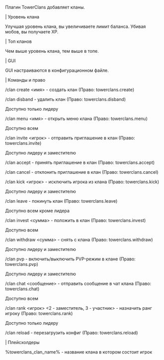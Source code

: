 Плагин TowerClans добавляет кланы.

| Уровень клана

Улучшая уровень клана, вы увеличиваете лимит баланса.
Убивая мобов, вы получаете XP.

| Топ кланов

Чем выше уровень клана, тем выше в топе.

| GUI 

GUI настраиваются в конфигурационном файле.

| Команды и право

/clan create <имя> - создать клан (Право: towerclans.create)

/clan disband - удалить клан (Право: towerclans.disband)

Доступно только лидеру

/clan menu <имя> - открыть меню клана (Право: towerclans.menu)

Доступно всем

/clan invite <игрок> - отправить приглашение в клан (Право: towerclans.invite)

Доступно лидеру и заместителю

/clan accept - принять приглашение в клан (Право: towerclans.accept)

/clan cancel - отклонить приглашение в клан (Право: towerclans.cancel)

/clan kick <игрок> - исключить игрока из клана (Право: towerclans.kick)

Доступно лидеру и заместителю

/clan leave - покинуть клан (Право: towerclans.leave)

Доступно всем кроме лидера

/clan invest <сумма> - положить в клан (Право: towerclans.invest)

Доступно всем

/clan withdraw <сумма> - снять с клана (Право: towerclans.withdraw)

Доступно лидеру и заместителю

/clan pvp - включить/выключить PVP-режим в клане (Право: towerclans.pvp)

Доступно лидеру и заместителю

/clan chat <сообщение> - отправить сообщение в чат клана (Право: towerclans.chat)

Доступно всем

/clan rank <игрок> <2 - заместитель, 3 - участник> - назначить ранг игроку (Право: towerclans.rank)

Доступно только лидеру

/clan reload - перезагрузить конфиг (Право: towerclans.reload)

| Плейсхолдеры​

%towerclans_clan_name% - название клана в котором состоит игрок

